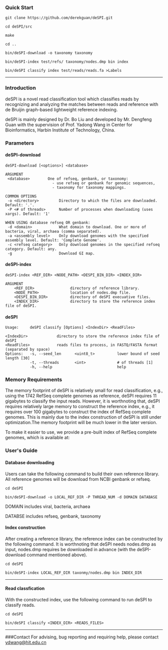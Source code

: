 ### Quick Start 

```
git clone https://github.com/derekguan/deSPI.git

cd deSPI/src

make

cd ..

bin/deSPI-download -o taxonomy taxonomy  

bin/deSPI-index test/refs/ taxonomy/nodes.dmp bin index

bin/deSPI classify index test/reads/reads.fa >Labels
```

---

### Introduction

deSPI is a novel read classification tool which classifies reads by recognizing and analyzing the matches between reads and reference with de Bruijin graph-based lightweight reference indexing.
 
deSPI is mainly designed by Dr. Bo Liu and developed by Mr. Dengfeng Guan with the supervision of Prof. Yadong Wang in Center for Bioinformatics, Harbin Institute of Technology, China.

### Parameters
#### deSPI-download
```
deSPI-download [<options>] <database>

ARGUMENT
 <database>        One of refseq, genbank, or taxonomy:
                     - use refseq or genbank for genomic sequences,
                     - taxonomy for taxonomy mappings.

COMMON OPTIONS
 -o <directory>         Directory to which the files are downloaded. Default: '.'.
 -P <# of threads>      Number of processes when downloading (uses xargs). Default: '1'

WHEN USING database refseq OR genbank:
 -d <domain>            What domain to download. One or more of bacteria, viral, archaea (comma separated).
 -a <assembly level>    Only download genomes with the specified assembly level. Default: 'Complete Genome'.
 -c <refseq category>   Only download genomes in the specified refseq category. Default: any.
 -g                     Download GI map.
```
#### deSPI-index
```
deSPI-index <REF_DIR> <NODE_PATH> <DESPI_BIN_DIR> <INDEX_DIR>

ARGUMENT
    <REF_DIR>                directory of reference library.
    <NODE_PATH>              location of nodes.dmp file.
    <DESPI_BIN_DIR>          directory of deSPI execuative files.
    <INDEX_DIR>              directory to store the reference index file of deSPI.
```
#### deSPI 
```
Usage:     deSPI classify [Options] <IndexDir> <ReadFiles>

<IndexDir>             directory to store the reference index file of deSPI
<ReadFiles>            reads files to process, in FASTQ/FASTA format (separated by space)
Options:   -s, --seed_len      <uint8_t>          lower bound of seed length [30]
           -t, --threads       <int>              # of threads [1]
           -h, --help                             help
```

### Memory Requirements

The memory footprint of deSPI is relatively small for read classification, e.g., using the 1742 RefSeq complete genomes as reference, deSPI requires 11 gigabytes to classify the input reads. However, it is worthnoting that, deSPI requires relatively large memory to construct the reference index, e.g., it requires over 100 gigabytes to construct the index of RefSeq complete genomes. This is mainly due to the index construction of deSPI is still under optimization.The memory footprint will be much lower in the later version.

To make it easier to use, we provide a pre-built index of  RefSeq complete genomes, which is available at:










### User's Guide

#### Database downloading
Users can take the following command to build their own reference library. All reference genomes will be download from NCBI genbank or refseq.

```
cd deSPI

bin/deSPI-download -o LOCAL_REF_DIR -P THREAD_NUM -d DOMAIN DATABASE 

```
DOMAIN includes viral, bacteria, archaea

DATABSE includes refseq, genbank, taxonomy



#### Index construction
After creating a reference library, the reference index can be constructed by the following command. It is worthnoting that deSPI needs nodes.dmp as input, nodes.dmp requires be downloaded in advance (with the deSPI-download command mentioned above).
```
cd deSPI

bin/deSPI-index LOCAL_REF_DIR taxonmy/nodes.dmp bin INDEX_DIR

```
---

#### Read classfication
With the constructed index, use the following command to run deSPI to classify reads.

```
cd deSPI

bin/deSPI classify <INDEX_DIR> <READS_FILES>

```
---

###Contact
For advising, bug reporting and requiring help, please contact ydwang@hit.edu.cn 